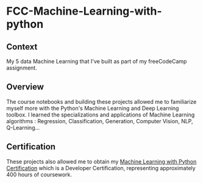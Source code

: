 # FCC-Machine-Learning-with-python
## Context
My 5 data Machine Learning that I've built as part of my freeCodeCamp assignment.
<br>
## Overview
The course notebooks and building these projects allowed me to familiarize myself more with the Python's Machine Learning and Deep Learning toolbox.
I learned the specializations and applications of Machine Learning algorithms : Regression, Classification, Generation, Computer Vision, NLP, Q-Learning...
## Certification
These projects also allowed me to obtain my <a href="https://www.freecodecamp.org/certification/fcc5749a458-3e81-4be0-bc3b-2d349878c1bc/machine-learning-with-python-v7">Machine Learning with Python Certification</a> which is a Developer Certification, representing approximately 400 hours of coursework.
